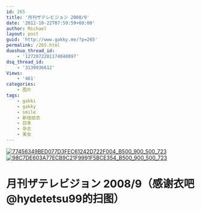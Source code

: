 ```yaml
---
id: 265
title: '月刊ザテレビジョン 2008/9'
date: '2012-10-22T07:59:59+08:00'
author: Michael
layout: post
guid: 'http://www.gakky.me/?p=265'
permalink: /265.html
duoshuo_thread_id:
    - '1272072281174048897'
dsq_thread_id:
    - '3139936612'
Views:
    - '461'
categories:
    - 图片
tags:
    - gakki
    - gakky
    - smile
    - 新垣结衣
    - 日本
    - 杂志
    - 美女
---
```


[![77456349BED077D3FEC61242D722F004_B500_900_500_723](http://www.yui-aragaki.org/wp-content/uploads/img/77456349BED077D3FEC61242D722F004_B500_900_500_723.jpeg)](http://www.yui-aragaki.org/wp-content/uploads/img/77456349BED077D3FEC61242D722F004_B1280_1280_1280_1852.jpeg) [![98C7DE603A77ECB9C21F9991F5BCE354_B500_900_500_723](http://www.yui-aragaki.org/wp-content/uploads/img/98C7DE603A77ECB9C21F9991F5BCE354_B500_900_500_723.jpeg)](http://www.yui-aragaki.org/wp-content/uploads/img/98C7DE603A77ECB9C21F9991F5BCE354_B1280_1280_1280_1852.jpeg)

# 月刊ザテレビジョン 2008/9（感谢衣吧@hydetetsu99的扫图）